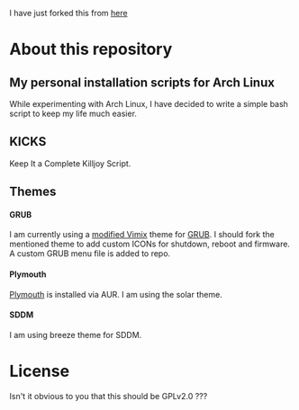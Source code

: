 I have just forked this from [here](https://gitlab.com/alimirjamali/arch_install/tree/master)
# About this repository
## My personal installation scripts for Arch Linux

While experimenting with Arch Linux, I have decided to write a simple bash script to keep my life much easier.

## KICKS
Keep It a Complete Killjoy Script.

## Themes
#### GRUB
I am currently using a [modified Vimix](https://github.com/vinceliuice/grub2-themes/tree/master/grub-theme-vimix/Vimix/icons) theme for 
[GRUB](https://wiki.archlinux.org/index.php/GRUB/Tips_and_tricks#Theme).
I should fork the mentioned theme to add custom ICONs for shutdown, reboot and firmware. A custom GRUB menu file is added to repo.
#### Plymouth
[Plymouth](https://wiki.archlinux.org/index.php/plymouth) is installed via AUR. I am using the solar theme.
#### SDDM
I am using breeze theme for SDDM.

# License
Isn't it obvious to you that this should be GPLv2.0 ???
